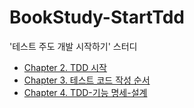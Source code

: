 # BookStudy-StartTdd
'테스트 주도 개발 시작하기' 스터디

- [Chapter 2. TDD 시작](https://github.com/2jigoo/BookStudy-StartTdd/blob/main/docs/02-TDD-시작.md)
- [Chapter 3. 테스트 코드 작성 순서](https://github.com/2jigoo/BookStudy-StartTdd/blob/main/docs/03-TDD-테스트-코드-작성-순서.md)
- [Chapter 4. TDD-기능 명세-설계](https://github.com/2jigoo/BookStudy-StartTdd/blob/main/docs/04-TDD-기능-명세-설계.md)
